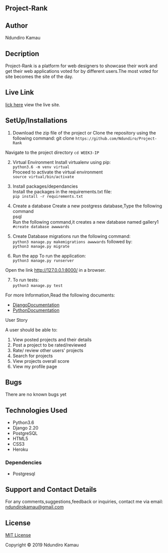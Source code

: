 ## Project-Rank

## Author
Ndundiro Kamau 

## Decription
Project-Rank is a platform  for web designers to showcase their work and get their web applications voted for by different users.The most voted for site becomes the site of the day.

## Live Link 
[lick here](https://awwwards159.herokuapp.com/) view the live site.

## SetUp/Installations
1. Download the zip file of the project or Clone the repository using the following command:
git clone ```https://github.com/Ndundiro/Project-Rank```

Navigate to the project directory
```cd WEEK3-IP```

2. Virtual Environment
Install virtualenv  using pip:  
```python3.6 -m venv virtual```  
Proceed to activate the virtual environment   
```source virtual/bin/activate```

3. Install packages/dependancies  
Install the packages in the requirements.txt file:  
```pip install -r requirements.txt```

4. Create a database
Create a new postgress database,Type the following command  
psql  
Run the following command,it creates a new database named gallery1  
```#create database awwwards```

5. Create Database migrations
run the following command:    
 ```python3 manage.py makemigrations awwwards```
followed by:    
 ```python3 manage.py migrate```

6. Run the app
To run the application:  
```python3 manage.py runserver``` 

Open  the link http://127.0.0.1:8000/  in a browser.

7. To run tests:  
```python3 manage.py test```

For more Information,Read the following documents:

* [DjangoDocumentation](https://docs.djangoproject.com/en/1.11/)
* [PythonDocumentation](https://docs.python.org/3.6/)

User Story

A user should be able to:
1. View posted projects and their details
2. Post a project to be rated/reviewed
3. Rate/ review other users' projects
4. Search for projects 
5. View projects overall score
6. View my profile page

## Bugs
There are no known bugs yet

## Technologies Used
* Python3.6
* Django 2.20
* PostgreSQL
* HTML5
* CSS3
* Heroku

### Dependencies
* Postgresql

## Support and Contact Details
For any comments,suggestions,feedback or inquiries, contact me via email: ndundirokamau@gmail.com

## License
[MIT License](https://github.com/Ndundiro/Project-RankLICENSE)

Copyright © 2019 Ndundiro Kamau























<!--  -->
